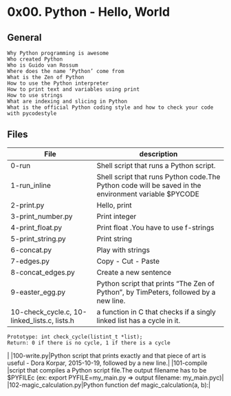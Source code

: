 # 0x00. Python - Hello, World
## General

    Why Python programming is awesome
    Who created Python
    Who is Guido van Rossum
    Where does the name ‘Python’ come from
    What is the Zen of Python
    How to use the Python interpreter
    How to print text and variables using print
    How to use strings
    What are indexing and slicing in Python
    What is the official Python coding style and how to check your code with pycodestyle
## Files
|File | description|
|---|---|
|0-run|Shell script that runs a Python script.|
|1-run_inline|Shell script that runs Python code.The Python code will be saved in the environment variable $PYCODE|
|2-print.py |Hello, print |
|3-print_number.py| Print integer |
|4-print_float.py| Print float .You have to use f-strings|
|5-print_string.py|Print string |
|6-concat.py| Play with strings |
|7-edges.py|Copy - Cut - Paste |
|8-concat_edges.py|Create a new sentence |
|9-easter_egg.py|Python script that prints “The Zen of Python”, by TimPeters, followed by a new line.|
|10-check_cycle.c, 10-linked_lists.c, lists.h |a function in C that checks if a singly linked list has a cycle in it.
    Prototype: int check_cycle(listint_t *list);
    Return: 0 if there is no cycle, 1 if there is a cycle
|
|100-write.py|Python script that prints exactly and that piece of art is useful - Dora Korpar, 2015-10-19, followed by a new line.|
|101-compile |script that compiles a Python script file.The output filename has to be $PYFILEc (ex: export PYFILE=my_main.py => output filename: my_main.pyc)|
|102-magic_calculation.py|Python function def magic_calculation(a, b):|
